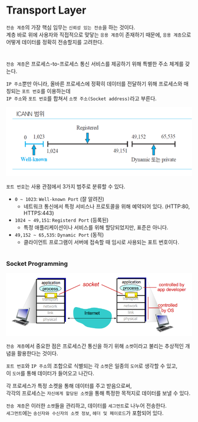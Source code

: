 # Transport Layer

`전송 계층`의 가장 핵심 임무는 `신뢰성 있는 전송`을 하는 것이다.  
계층 바로 위에 사용자와 직접적으로 맞닿는 `응용 계층`이 존재하기 때문에, `응용 계층`으로 어떻게 데이터를 정확히 전송할지를 고려한다.  
  
#
  
`전송 계층`은 프로세스-to-프로세스 통신 서비스를 제공하기 위해 특별한 주소 체계를 갖는다.  
  
`IP 주소`뿐만 아니라, 올바른 프로세스에 정확히 데이터를 전달하기 위해 프로세스와 매칭되는 `포트 번호`를 이용하는데  
`IP 주소`와 `포트 번호`를 합쳐서 `소켓 주소(Socket address)`라고 부른다.  
  
<img src="img/transport01.png">
  
`포트 번호`는 사용 관점에서 3가지 범주로 분류할 수 있다.  
- `0 ~ 1023`: `Well-known Port` (잘 알려진)
  - 네트워크 통신에서 특정 서비스나 프로토콜을 위해 예약되어 있다. (HTTP:80, HTTPS:443)
- `1024 ~ 49,151`: `Registerd Port` (등록된)
  - 특정 애플리케이션이나 서비스를 위해 할당되었지만, 표준은 아니다.
- `49,152 ~ 65,535`: `Dynamic Port` (동적)
  - 클라이언트 프로그램이 서버에 접속할 때 임시로 사용되는 포트 번호이다.
 
#

### Socket Programming

<img src="img/transport02.png">

`전송 계층`에서 중요한 점은 프로세스간 통신을 하기 위해 `소켓`이라고 불리는 추상적인 개념을 활용한다는 것이다.  
  
`포트 번호`와 `IP 주소`의 조합으로 식별되는 각 `소켓`은 일종의 `도어`로 생각할 수 있고,  
이 `도어`를 통해 데이터가 들어오고 나간다.  
  
각 프로세스가 특정 소켓을 통해 데이터를 주고 받음으로써,  
각각의 프로세스는 `자신에게 할당된 소켓`을 통해 특정한 목적지로 데이터를 보낼 수 있다.  

`전송 계층`은 이러한 `소켓`들을 관리하고, 데이터를 `세그먼트`로 나누어 전송한다.  
`세그먼트`에는 `송신자와 수신자의 소켓 정보`, `헤더 및 페이로드`가 포함되어 있다.
